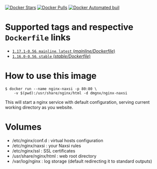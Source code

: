[![Docker Stars](https://img.shields.io/docker/stars/dmgnx/nginx-naxsi.svg)](https://hub.docker.com/r/dmgnx/nginx-naxsi/)
[![Docker Pulls](https://img.shields.io/docker/pulls/dmgnx/nginx-naxsi.svg)](https://hub.docker.com/r/dmgnx/nginx-naxsi/)
[![Docker Automated buil](https://img.shields.io/docker/automated/dmgnx/nginx-naxsi.svg)](https://hub.docker.com/r/dmgnx/nginx-naxsi/)

# Supported tags and respective `Dockerfile` links

-   [`1.17.1-0.56`, `mainline`, `latest` (*mainline/Dockerfile*)](https://github.com/dmgnx/docker-nginx-naxsi/blob/master/mainline/Dockerfile)
-   [`1.16.0-0.56`, `stable` (*stable/Dockerfile*)](https://github.com/dmgnx/docker-nginx-naxsi/blob/master/stable/Dockerfile)

# How to use this image

```console
$ docker run --name nginx-naxsi -p 80:80 \
    -v $(pwd):/usr/share/nginx/html -d dmgnx/nginx-naxsi
```

This will start a nginx service with default configuration, serving current working directory as you website.

# Volumes

-   /etc/nginx/conf.d : virtual hosts configuration
-   /etc/nginx/naxsi : your Naxsi rules
-   /etc/nginx/ssl : SSL certificates
-   /usr/share/nginx/html : web root directory
-   /var/log/nginx : log storage (default redirecting it to standard outputs)

